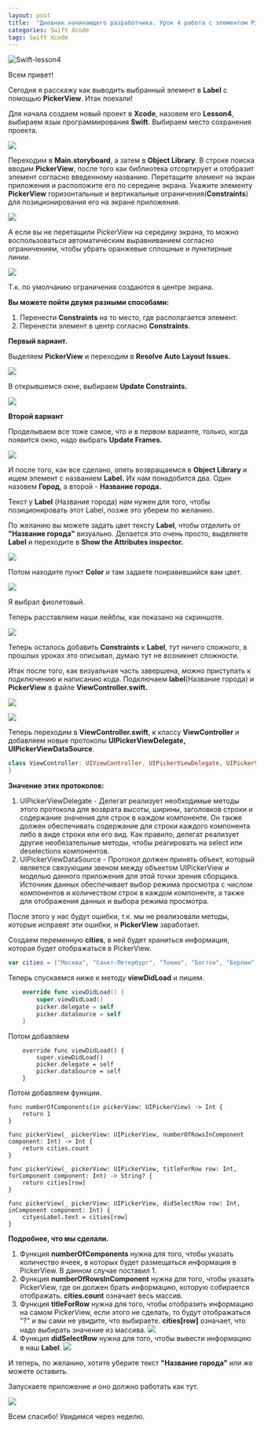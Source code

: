 ```yaml
---
layout: post
title:  "Дневник начинающего разработчика. Урок 4 работа с элементом PickerView."
categories: Swift Xcode
tags: Swift Xcode
---
```

![Swift-lesson4](http://s017.radikal.ru/i435/1610/b4/f6fcf70848d3.jpg)



Всем привет!

Сегодня я расскажу как выводить выбранный элемент в **Label** с помощью **PickerView**.
Итак поехали!

Для начала создаем новый проект в **Xcode**, назовем его **Lesson4**, выбираем язык программирования
**Swift**. Выбираем место сохранения проекта. 

![](http://s017.radikal.ru/i417/1610/b1/b943919fb39b.jpg)

Переходим в **Main.storyboard**, а затем в **Object Library**. В строке поиска вводим **PickerView**, после
того как библиотека отсортирует и отобразит элемент согласно введенному названию. Перетащите
элемент на экран приложения  и расположите его по середине экрана.
Укажите элементу **PickerView** горизонтальные и вертикальные ограничения(**Constraints**) для
позиционирования его на экране приложения.

![](http://s019.radikal.ru/i616/1610/5e/26128674d8a3.jpg)

А если вы не перетащили PickerView на середину экрана, то можно воспользоваться автоматическим
выравниванием согласно ограничениям, чтобы убрать оранжевые сплошные и пунктирные линии.

![](http://s017.radikal.ru/i431/1610/40/eef88bdc5394.jpg)

 Т.к.  по умолчанию ограничения создаются в центре экрана.

**Вы можете пойти двумя разными способами:**

1. Перенести **Constraints** на то место, где располагается элемент.
2. Перенести элемент в центр согласно **Constraints**.

**Первый вариант.**

Выделяем **PickerView** и переходим в **Resolve Auto Layout Issues.**

![](http://s017.radikal.ru/i404/1610/ae/867e90ab57f9.jpg)

В открывшемся окне, выбираем **Update Constraints.**

![](http://i069.radikal.ru/1610/e3/2ab263750411.jpg)

**Второй вариант**

Проделываем все тоже самое, что и в первом варианте, только, когда появится окно, надо
выбрать **Update Frames.**

![](http://s019.radikal.ru/i633/1610/e0/1cce7cc6bb43.jpg)

И после того, как все сделано, опять возвращаемся в **Object Library** и ищем элемент
с названием **Label.** Их нам понадобится два. Один назовем **Город**, а второй - **Название города.** 

Текст у **Label** (Название города) нам нужен для того, чтобы позиционировать этот Label, позже
это уберем по желанию.

По желанию вы можете задать цвет тексту **Label**, чтобы отделить от **"Название города"** визуально.
Делается это очень просто, выделяете **Label** и переходите в **Show the Attributes inspector.**

![](http://i079.radikal.ru/1610/bc/32f38aeee0c1.jpg)

Потом находите пункт **Color** и там задаете понравившийся вам цвет. 

![](http://s05.radikal.ru/i178/1610/84/2f264bd61044.jpg)

Я выбрал фиолетовый.

Теперь расставляем наши лейблы, как показано на скриншоте.

![](http://s011.radikal.ru/i316/1610/1d/e46dacb7839e.jpg)



Теперь осталось добавить **Constraints** к **Label**, тут ничего сложного, в прошлых уроках
это описывал, думаю тут не возникнет сложности.

Итак после того, как визуальная часть завершена, можно приступать к подключению и написанию кода.
Подключаем **label**(Название города) и **PickerView** в файле **ViewController.swift.**

![](http://s018.radikal.ru/i510/1610/42/b6a5f977173a.jpg)

![](http://i013.radikal.ru/1610/0e/c709f327b472.jpg)

Теперь переходим в **ViewController.swift**, к классу **ViewController** и добавляем новые протоколы
**UIPickerViewDelegate, UIPickerViewDataSource**.

```swift
class ViewController: UIViewController, UIPickerViewDelegate, UIPickerViewDataSource{
}
```

**Значение этих протоколов:**

1. UIPickerViewDelegate - Делегат реализует необходимые методы этого протокола для возврата
   высоты, ширины, заголовков строки и содержание значения для строк в каждом компоненте.
   Он также должен обеспечивать содержание для строки каждого компонента либо в виде строки
   или его вид. Как правило, делегат реализует другие необязательные методы, чтобы реагировать
   на select или deselections компонентов.
2. UIPickerViewDataSource - Протокол должен принять объект, который является связующим звеном
   между объектом UIPickerView и моделью данного приложения для этой точки зрения сборщика.
   Источник данных обеспечивает выбор режима просмотра с числом компонентов и
   количеством строк в каждом компоненте, а также для отображения данных и выбора режима
   просмотра.

После этого у нас будут ошибки, т.к. мы не реализовали методы, которые исправят эти ошибки,
и **PickerView** заработает.

Создаем переменную **cities**, в ней будет храниться информация, которая будет отображаться
в PickerView.

```swift
var cities = ["Москва", "Санкт-Петербург", "Токио", "Бостон", "Берлин", "Вашинктон", "Париж", "Милан"]
```

Теперь спускаемся ниже к методу **viewDidLoad** и пишем. 

```swift
	override func viewDidLoad() {
		super.viewDidLoad()
		picker.delegate = self
		picker.dataSource = self
	}
```

Потом добавляем 

		override func viewDidLoad() {
			super.viewDidLoad()
			picker.delegate = self
			picker.dataSource = self
		}
Потом добавляем функции.

	func numberOfComponents(in pickerView: UIPickerView) -> Int {
		return 1
	}
	
	func pickerView(_ pickerView: UIPickerView, numberOfRowsInComponent component: Int) -> Int {
		return cities.count
	}
	
	func pickerView(_ pickerView: UIPickerView, titleForRow row: Int, forComponent component: Int) -> String? {
		return cities[row]
	}
	
	func pickerView(_ pickerView: UIPickerView, didSelectRow row: Int, inComponent component: Int) {
		cityesLabel.text = cities[row]
	}
**Подробнее,  что мы сделали.**

1. Функция **numberOfComponents** нужна для того, чтобы указать количество ячеек, в которых
   будет размещаться информация в PickerView. В данном случае поставил 1.
2. Функция **numberOfRowsInComponent** нужна для того, чтобы указать PickerView, где он должен
   брать информацию, которую собирается отображать. **cities.count** означает весь массив.
3. Функция **titleForRow** нужна для того, чтобы отобразить информацию на самом PickerView, 
   если этого не сделать, то будут отображаться "?" и вы сами не увидите, что выбираете.
   **cities[row]** означает, что надо выбирать значение из массива.
   ![](http://s020.radikal.ru/i703/1610/d3/157aff99b2ea.jpg)
4. Функция **didSelectRow** нужна для того, чтобы вывести информацию в наш **Label**.
   ![](http://s017.radikal.ru/i440/1610/92/30a4f357f49d.jpg)

И теперь, по желанию, хотите уберите текст **"Название города"** или же можете оставить.

Запускаете приложение и оно должно работать как тут.

![](http://s011.radikal.ru/i317/1610/36/d0f9eaaa0bc4.gif)

Всем спасибо! Увидимся через неделю.
